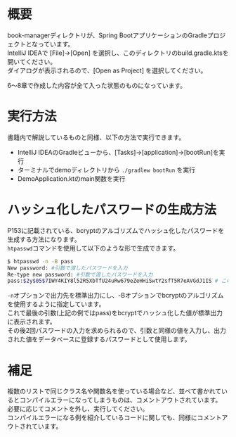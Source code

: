 # 概要
book-managerディレクトリが、Spring BootアプリケーションのGradleプロジェクトとなっています。  
IntelliJ IDEAで [File]->[Open] を選択し、このディレクトリのbuild.gradle.ktsを開いてください。  
ダイアログが表示されるので、[Open as Project] を選択してください。

6〜8章で作成した内容が全て入った状態のものになっています。

# 実行方法
書籍内で解説しているものと同様、以下の方法で実行できます。

- IntelliJ IDEAのGradleビューから、[Tasks]->[application]->[bootRun]を実行
- ターミナルでdemoディレクトリから ```./gradlew bootRun``` を実行
- DemoApplication.ktのmain関数を実行

# ハッシュ化したパスワードの生成方法
P153に記載されている、bcryptのアルゴリズムでハッシュ化したパスワードを生成する方法になります。  
`htpasswd`コマンドを使用して以下のような形で生成できます。

```zsh
$ htpasswd -n -B pass
New password: #引数で渡したパスワードを入力
Re-type new password: #引数で渡したパスワードを入力
pass:$2y$05$7IWY4KIY8l52R5XbTfU24uRw679eZeHHiSwtY2sfT5R7eAVGdJ1IS # この値を使用する
```

`-n`オプションで出力先を標準出力にし、-Bオプションでbcryptのアルゴリズムを使用するように指定しています。  
これで最後の引数(上記の例ではpass)をbcryptでハッシュ化した値が標準出力に表示されます。  
その後2回パスワードの入力を求められるので、引数と同様の値を入力し、出力された値をデータベースに登録するパスワードとして使用します。

# 補足
複数のリストで同じクラス名や関数名を使っている場合など、並べて書かれているとコンパイルエラーになってしまうものは、コメントアウトされています。  
必要に応じてコメントを外し、実行してください。  
コンパイルエラーになる例を紹介しているコードに関しても、同様にコメントアウトされています。